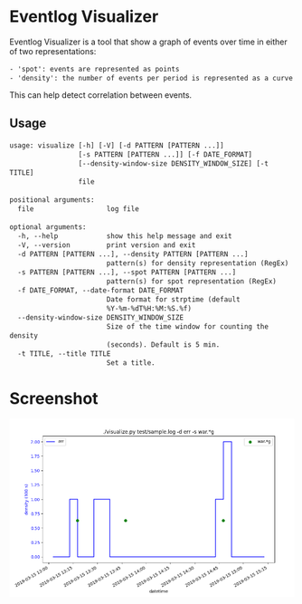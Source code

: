 
# Eventlog Visualizer

Eventlog Visualizer is a tool that show a graph of events over time in either of two representations:

    - 'spot': events are represented as points
    - 'density': the number of events per period is represented as a curve

This can help detect correlation between events.

## Usage

```
usage: visualize [-h] [-V] [-d PATTERN [PATTERN ...]]
                 [-s PATTERN [PATTERN ...]] [-f DATE_FORMAT]
                 [--density-window-size DENSITY_WINDOW_SIZE] [-t TITLE]
                 file

positional arguments:
  file                  log file

optional arguments:
  -h, --help            show this help message and exit
  -V, --version         print version and exit
  -d PATTERN [PATTERN ...], --density PATTERN [PATTERN ...]
                        pattern(s) for density representation (RegEx)
  -s PATTERN [PATTERN ...], --spot PATTERN [PATTERN ...]
                        pattern(s) for spot representation (RegEx)
  -f DATE_FORMAT, --date-format DATE_FORMAT
                        Date format for strptime (default
                        %Y-%m-%dT%H:%M:%S.%f)
  --density-window-size DENSITY_WINDOW_SIZE
                        Size of the time window for counting the density
                        (seconds). Default is 5 min.
  -t TITLE, --title TITLE
                        Set a title.
```


# Screenshot

![Screenshot of Eventlog Visualizer](test/screenshot.png)

